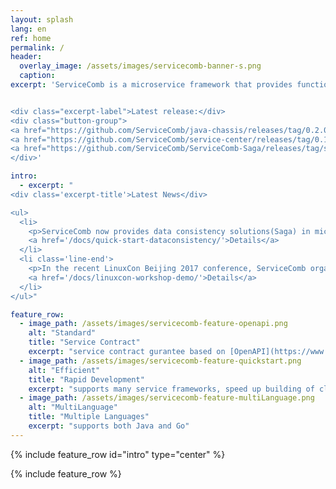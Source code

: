 ```yaml
---
layout: splash
lang: en
ref: home
permalink: /
header:
  overlay_image: /assets/images/servicecomb-banner-s.png
  caption:
excerpt: 'ServiceComb is a microservice framework that provides functionalities of service registry and discovery, load balance, service reliability (latency and fault tolerance, flow control and graceful degradation, distributed tracing) and many others.


<div class="excerpt-label">Latest release:</div>
<div class="button-group">
<a href="https://github.com/ServiceComb/java-chassis/releases/tag/0.2.0" class="home-button btn--info">Java SDK v0.2.0</a>
<a href="https://github.com/ServiceComb/service-center/releases/tag/0.1.1" class="home-button btn--info">Service Center v0.1.1</a>
<a href="https://github.com/ServiceComb/ServiceComb-Saga/releases/tag/saga-0.0.1" class="home-button btn--info">Saga v0.0.1</a>
</div>'

intro:
  - excerpt: "
<div class='excerpt-title'>Latest News</div>

<ul>
  <li>
    <p>ServiceComb now provides data consistency solutions(Saga) in microservice application.</p>
    <a href='/docs/quick-start-dataconsistency/'>Details</a>
  </li>
  <li class='line-end'>
    <p>In the recent LinuxCon Beijing 2017 conference, ServiceComb organized a workshop to show the way to build a cloud application using ServiceComb.</p>
    <a href='/docs/linuxcon-workshop-demo/'>Details</a>
  </li>
</ul>"

feature_row:
  - image_path: /assets/images/servicecomb-feature-openapi.png
    alt: "Standard"
    title: "Service Contract"
    excerpt: "service contract gurantee based on [OpenAPI](https://www.openapis.org)"
  - image_path: /assets/images/servicecomb-feature-quickstart.png
    alt: "Efficient"
    title: "Rapid Development"
    excerpt: "supports many service frameworks, speed up building of cloud applications"
  - image_path: /assets/images/servicecomb-feature-multiLanguage.png
    alt: "MultiLanguage"
    title: "Multiple Languages"
    excerpt: "supports both Java and Go"
---
```


{% include feature_row id="intro" type="center" %}

<div class="normal-feature-row">
{% include feature_row %}
</div>

